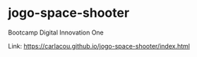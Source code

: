 # jogo-space-shooter
Bootcamp Digital Innovation One

Link: https://carlacou.github.io/jogo-space-shooter/index.html
